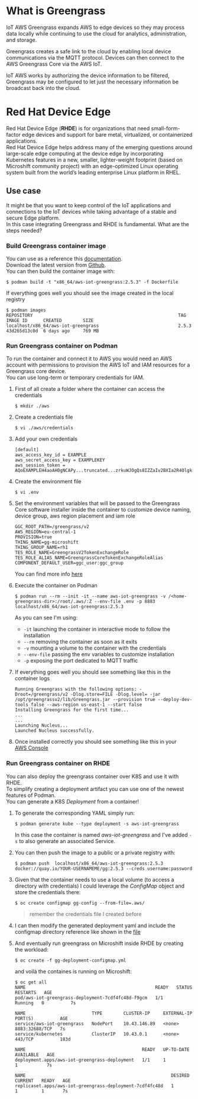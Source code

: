 # What is Greengrass

IoT AWS Greengrass expands AWS to edge devices so they may process data locally while continuing to use the cloud for analytics, administration, and storage.

Greengrass creates a safe link to the cloud by enabling local device communications via the MQTT protocol. Devices can then connect to the AWS Greengrass Core via the AWS IoT.

IoT AWS works by authorizing the device information to be filtered, Greengrass may be configured to let just the necessary information be broadcast back into the cloud.

# Red Hat Device Edge

 
Red Hat Device Edge (**RHDE**) is for organizations that need small-form-factor edge devices and support for bare metal, virtualized, or containerized applications.  
Red Hat Device Edge helps address many of the emerging questions around large-scale edge computing at the device edge by incorporating Kubernetes features in a new, smaller, lighter-weight footprint (based on Microshift community project) with an edge-optimized Linux operating system built from the world’s leading enterprise Linux platform in RHEL.  

## Use case

It might be that you want to keep control of the IoT applications and connections to the IoT devices while taking advantage of a stable and secure Edge platform.  
In this case integrating Greengrass and RHDE is fundamental. What are the steps needed?

### Build Greengrass container image

You can use as a reference this [documentation](https://docs.aws.amazon.com/greengrass/v2/developerguide/build-greengrass-dockerfile.html).  
Download the latest version from [Github](https://github.com/aws-greengrass/aws-greengrass-docker).  
You can then build the container image with:  

`$ podman build -t "x86_64/aws-iot-greengrass:2.5.3" -f Dockerfile`

If everything goes well you should see the image created in the local registry  

```
$ podman images
REPOSITORY                                                       TAG               IMAGE ID      CREATED        SIZE
localhost/x86_64/aws-iot-greengrass                              2.5.3             43d265d13c0d  6 days ago     769 MB
```

### Run Greengrass container on Podman

To run the container and connect it to AWS you would need an AWS account with permissions to provision the AWS IoT and IAM resources for a Greengrass core device.  
You can use long-term or temporary credentials for IAM.  

1. First of all create a folder where the container can access the credentials  
   
   `$ mkdir ./aws`
2. Create a credentials file  
   
    `$ vi ./aws/credentials`  

3. Add your own credentials  
    ```
    [default]
    aws_access_key_id = EXAMPLE
    aws_secret_access_key = EXAMPLEKEY
    aws_session_token = AQoEXAMPLEH4aoAH0gNCAPy...truncated...zrkuWJOgQs8IZZaIv2BXIa2R4Olgk
    ```
4. Create the environment file  
   
    `$ vi .env`  

5. Set the environment variables that will be passed to the Greengrass Core software installer inside the container to customize device naming, device group, aws region placement and iam role  
    ```
    GGC_ROOT_PATH=/greengrass/v2
    AWS_REGION=eu-central-1
    PROVISION=true
    THING_NAME=gg-microshift
    THING_GROUP_NAME=rh1
    TES_ROLE_NAME=GreengrassV2TokenExchangeRole
    TES_ROLE_ALIAS_NAME=GreengrassCoreTokenExchangeRoleAlias
    COMPONENT_DEFAULT_USER=ggc_user:ggc_group
    ```
    You can find more info [here](https://docs.aws.amazon.com/greengrass/v2/developerguide/run-greengrass-docker-automatic-provisioning.html)  

6. Execute the container on Podman  
   
    `$ podman run --rm --init -it --name aws-iot-greengrass -v /<home-greengrass-dir>:/root/.aws/:Z --env-file .env -p 8883 localhost/x86_64/aws-iot-greengrass:2.5.3`  

    As you can see I'm using:
    * `-it` launching the container in interactive mode to follow the installation  
    * `--rm` removing the container as soon as it exits
    * `-v` mounting a volume to the container with the credentials
    * `--env-file` passing the env variables to customize installation
    * `-p` exposing the port dedicated to MQTT traffic
7. If everything goes well you should see something like this in the container logs  
    ```
    Running Greengrass with the following options: -Droot=/greengrass/v2 -Dlog.store=FILE -Dlog.level= -jar /opt/greengrassv2/lib/Greengrass.jar --provision true --deploy-dev-tools false --aws-region us-east-1 --start false  
    Installing Greengrass for the first time...  
    ...  
    ...  
    Launching Nucleus...  
    Launched Nucleus successfully.  
    ```

8. Once installed correctly you should see something like this in your   
    [AWS Console](https://github.com/lucamaf/edge-greengrass/blob/main/aws-console.png?raw=true)    

### Run Greengrass container on RHDE

You can also deploy the greengrass container over K8S and use it with RHDE.  
To simplify creating a deployment artifact you can use one of the newest features of Podman.  
You can generate a K8S *Deployment* from a container!  

1. To generate the corresponding YAML simply run:  

    `$ podman generate kube --type deployment -s aws-iot-greengrass`  

    In this case the container is named *aws-iot-greengrass* and I've added `-s` to also generate an associated Service.  

2. You can then push the image to a public or a private registry with:  

    `$ podman push  localhost/x86_64/aws-iot-greengrass:2.5.3 docker://quay.io/YOUR-USERNAMEME/gg:2.5.3 --creds username:password`  

3. Given that the container needs to use a local volume (to access a directory with credentials) I could leverage the *ConfigMap* object and store the credentials there:  

    `$ oc create configmap gg-config --from-file=.aws/`  

    > remember the credentials file I created before

4. I can then modify the generated deployment yaml and include the configmap directory reference like shown in the [file](https://github.com/lucamaf/edge-greengrass/blob/main/gg-deployment-configmap.yml)
5. And eventually run greengrass on Microshift inside RHDE by creating the workload:  

    `$ oc create -f gg-deployment-configmap.yml`  

    and voilà the containes is running on Microshift:  

    ```
    $ oc get all
    NAME                                                 READY   STATUS    RESTARTS   AGE
    pod/aws-iot-greengrass-deployment-7cdf4fc48d-f9gcm   1/1     Running   0          7s

    NAME                         TYPE        CLUSTER-IP     EXTERNAL-IP   PORT(S)          AGE
    service/aws-iot-greengrass   NodePort    10.43.146.89   <none>        8883:32688/TCP   7s
    service/kubernetes           ClusterIP   10.43.0.1      <none>        443/TCP          183d

    NAME                                            READY   UP-TO-DATE   AVAILABLE   AGE
    deployment.apps/aws-iot-greengrass-deployment   1/1     1            1           7s

    NAME                                                       DESIRED   CURRENT   READY   AGE
    replicaset.apps/aws-iot-greengrass-deployment-7cdf4fc48d   1         1         1       7s
    ```